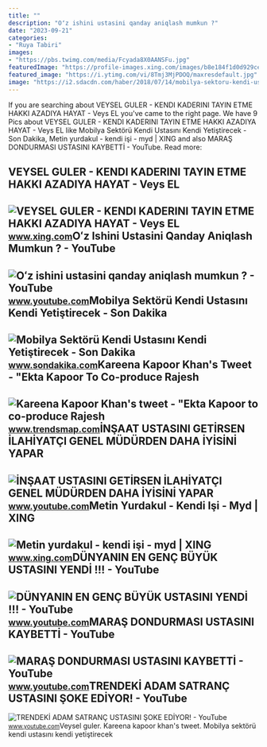 ```yaml
---
title: ""
description: "Oʻz ishini ustasini qanday aniqlash mumkun ?"
date: "2023-09-21"
categories:
- "Ruya Tabiri"
images:
- "https://pbs.twimg.com/media/Fcyada8X0AANSFu.jpg"
featuredImage: "https://profile-images.xing.com/images/b8e184f1d0d929ceafd09dac4b4b5e01-1/metin-yurdakul.1024x1024.jpg"
featured_image: "https://i.ytimg.com/vi/8Tmj3MjPDOQ/maxresdefault.jpg"
image: "https://i2.sdacdn.com/haber/2018/07/14/mobilya-sektoru-kendi-ustasini-kendi-yetistir-11048425_amp.jpg"
---
```


If you are searching about VEYSEL GULER - KENDI KADERINI TAYIN ETME HAKKI AZADIYA HAYAT - Veys EL you've came to the right page. We have 9 Pics about VEYSEL GULER - KENDI KADERINI TAYIN ETME HAKKI AZADIYA HAYAT - Veys EL like Mobilya Sektörü Kendi Ustasını Kendi Yetiştirecek - Son Dakika, Metin yurdakul - kendi işi - myd | XING and also MARAŞ DONDURMASI USTASINI KAYBETTİ - YouTube. Read more:

VEYSEL GULER - KENDI KADERINI TAYIN ETME HAKKI AZADIYA HAYAT - Veys EL
----------------------------------------------------------------------

 ![VEYSEL GULER - KENDI KADERINI TAYIN ETME HAKKI AZADIYA HAYAT - Veys EL](https://profile-images.xing.com/images/1a491565d37cd4d779ea15ec3c606faa-3/veysel-guler.1024x1024.jpg) <small>www.xing.com</small>Oʻz Ishini Ustasini Qanday Aniqlash Mumkun ? - YouTube
------------------------------------------------------

 ![Oʻz ishini ustasini qanday aniqlash mumkun ? - YouTube](https://i.ytimg.com/vi/i1Hz_9-lB9E/maxresdefault.jpg) <small>www.youtube.com</small>Mobilya Sektörü Kendi Ustasını Kendi Yetiştirecek - Son Dakika
--------------------------------------------------------------

 ![Mobilya Sektörü Kendi Ustasını Kendi Yetiştirecek - Son Dakika](https://i2.sdacdn.com/haber/2018/07/14/mobilya-sektoru-kendi-ustasini-kendi-yetistir-11048425_amp.jpg) <small>www.sondakika.com</small>Kareena Kapoor Khan's Tweet - "Ekta Kapoor To Co-produce Rajesh
---------------------------------------------------------------

 ![Kareena Kapoor Khan's tweet - "Ekta Kapoor to co-produce Rajesh](https://pbs.twimg.com/media/Fcyada8X0AANSFu.jpg) <small>www.trendsmap.com</small>İNŞAAT USTASINI GETİRSEN İLAHİYATÇI GENEL MÜDÜRDEN DAHA İYİSİNİ YAPAR
---------------------------------------------------------------------

 ![İNŞAAT USTASINI GETİRSEN İLAHİYATÇI GENEL MÜDÜRDEN DAHA İYİSİNİ YAPAR](https://i.ytimg.com/vi/am25rz6i4I8/maxresdefault.jpg) <small>www.youtube.com</small>Metin Yurdakul - Kendi Işi - Myd | XING
---------------------------------------

 ![Metin yurdakul - kendi işi - myd | XING](https://profile-images.xing.com/images/b8e184f1d0d929ceafd09dac4b4b5e01-1/metin-yurdakul.1024x1024.jpg) <small>www.xing.com</small>DÜNYANIN EN GENÇ BÜYÜK USTASINI YENDİ !!! - YouTube
---------------------------------------------------

 ![DÜNYANIN EN GENÇ BÜYÜK USTASINI YENDİ !!! - YouTube](https://i.ytimg.com/vi/nodWpmAEMQY/maxresdefault.jpg) <small>www.youtube.com</small>MARAŞ DONDURMASI USTASINI KAYBETTİ - YouTube
--------------------------------------------

 ![MARAŞ DONDURMASI USTASINI KAYBETTİ - YouTube](https://i.ytimg.com/vi/cbaobgAha-s/maxresdefault.jpg) <small>www.youtube.com</small>TRENDEKİ ADAM SATRANÇ USTASINI ŞOKE EDİYOR! - YouTube
-----------------------------------------------------

 ![TRENDEKİ ADAM SATRANÇ USTASINI ŞOKE EDİYOR! - YouTube](https://i.ytimg.com/vi/8Tmj3MjPDOQ/maxresdefault.jpg) <small>www.youtube.com</small>Veysel guler. Kareena kapoor khan's tweet. Mobilya sektörü kendi ustasını kendi yetiştirecek
